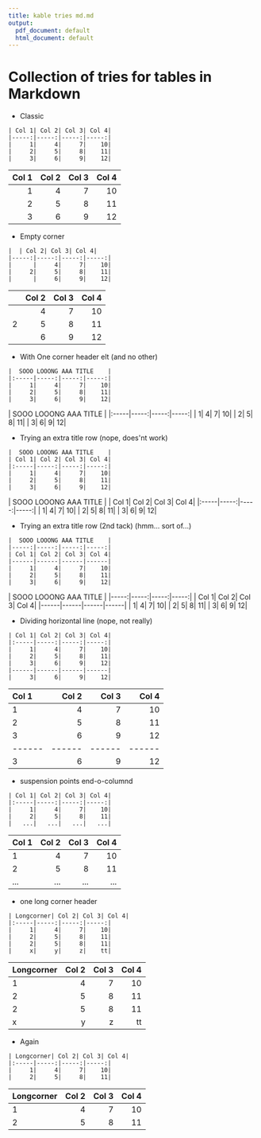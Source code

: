 ```yaml
---
title: kable tries md.md
output:
  pdf_document: default
  html_document: default
---
```



Collection of tries for tables in Markdown
==========================================

* Classic

```
| Col 1| Col 2| Col 3| Col 4|
|-----:|-----:|-----:|-----:|
|     1|     4|     7|    10|
|     2|     5|     8|    11|
|     3|     6|     9|    12|

```

| Col 1| Col 2| Col 3| Col 4|
|-----:|-----:|-----:|-----:|
|     1|     4|     7|    10|
|     2|     5|     8|    11|
|     3|     6|     9|    12|



* Empty corner

```
|  | Col 2| Col 3| Col 4|
|-----:|-----:|-----:|-----:|
|      |     4|     7|    10|
|     2|     5|     8|    11|
|      |     6|     9|    12|
```

|  | Col 2| Col 3| Col 4|
|-----:|-----:|-----:|-----:|
|      |     4|     7|    10|
|     2|     5|     8|    11|
|      |     6|     9|    12|



* With One corner header elt (and no other)

```
|  SOOO LOOONG AAA TITLE    |
|:-----|-----:|-----:|-----:|
|     1|     4|     7|    10|
|     2|     5|     8|    11|
|     3|     6|     9|    12|
```

|  SOOO LOOONG AAA TITLE    |
|:-----|-----:|-----:|-----:|
|     1|     4|     7|    10|
|     2|     5|     8|    11|
|     3|     6|     9|    12|


* Trying an extra title row (nope, does'nt work)

```
|  SOOO LOOONG AAA TITLE    |
| Col 1| Col 2| Col 3| Col 4|
|:-----|-----:|-----:|-----:|
|     1|     4|     7|    10|
|     2|     5|     8|    11|
|     3|     6|     9|    12|
```
|  SOOO LOOONG AAA TITLE    |
| Col 1| Col 2| Col 3| Col 4|
|:-----|-----:|-----:|-----:|
|     1|     4|     7|    10|
|     2|     5|     8|    11|
|     3|     6|     9|    12|


* Trying an extra title row (2nd tack) (hmm... sort of...)

```
|  SOOO LOOONG AAA TITLE    |
|-----:|-----:|-----:|-----:|
| Col 1| Col 2| Col 3| Col 4|
|------|------|------|------|
|     1|     4|     7|    10|
|     2|     5|     8|    11|
|     3|     6|     9|    12|
```
|  SOOO LOOONG AAA TITLE    |
|-----:|-----:|-----:|-----:|
| Col 1| Col 2| Col 3| Col 4|
|------|------|------|------|
|     1|     4|     7|    10|
|     2|     5|     8|    11|
|     3|     6|     9|    12|


* Dividing horizontal line (nope, not really)

```
| Col 1| Col 2| Col 3| Col 4|
|:-----|-----:|-----:|-----:|
|     1|     4|     7|    10|
|     2|     5|     8|    11|
|     3|     6|     9|    12|
|------|------|------|------|
|     3|     6|     9|    12|
```
| Col 1| Col 2| Col 3| Col 4|
|:-----|-----:|-----:|-----:|
|     1|     4|     7|    10|
|     2|     5|     8|    11|
|     3|     6|     9|    12|
|------|------|------|------|
|     3|     6|     9|    12|


* suspension points end-o-columnd

```
| Col 1| Col 2| Col 3| Col 4|
|:-----|-----:|-----:|-----:|
|     1|     4|     7|    10|
|     2|     5|     8|    11|
|   ...|   ...|   ...|   ...|
```
| Col 1| Col 2| Col 3| Col 4|
|:-----|-----:|-----:|-----:|
|     1|     4|     7|    10|
|     2|     5|     8|    11|
|   ...|   ...|   ...|   ...|


* one long corner header

```
| Longcorner| Col 2| Col 3| Col 4|
|:-----|-----:|-----:|-----:|
|     1|     4|     7|    10|
|     2|     5|     8|    11|
|     2|     5|     8|    11|
|     x|     y|     z|    tt|
```

| Longcorner| Col 2| Col 3| Col 4|
|:-----|-----:|-----:|-----:|
|     1|     4|     7|    10|
|     2|     5|     8|    11|
|     2|     5|     8|    11|
|     x|     y|     z|    tt|


* Again

```
| Longcorner| Col 2| Col 3| Col 4|
|:-----|-----:|-----:|-----:|
|     1|     4|     7|    10|
|     2|     5|     8|    11|
```

| Longcorner| Col 2| Col 3| Col 4|
|:-----|-----:|-----:|-----:|
|     1|     4|     7|    10|
|     2|     5|     8|    11|


